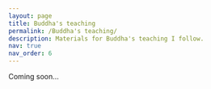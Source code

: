 ```yaml
---
layout: page
title: Buddha's teaching
permalink: /Buddha's teaching/
description: Materials for Buddha's teaching I follow.
nav: true
nav_order: 6
---
```


Coming soon...
